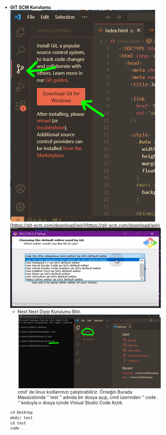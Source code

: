 - **GIT SCM Kurulumu**
  ![Untitled](../!img/Untitled.png)
  [https://git-scm.com/download/win](https://git-scm.com/download/win)
  ![Untitled](../!img/Untitled%201.png)
  - Next Next Diyip Kurulumu Bitir.
    ![Untitled](../!img/Untitled%202.png)
    cmd’ de linux kodlarımızı çalıştırabiliriz. Örneğin Burada Masaüstünde ‘’ test ‘’ adında bir dosya açıp, cmd üzerinden ‘’ code . ‘’ koduyla o dosya içinde Visiual Studio Code Açtık.
  ```csharp
  cd Desktop
  mkdir test
  cd test
  code .
  ```

